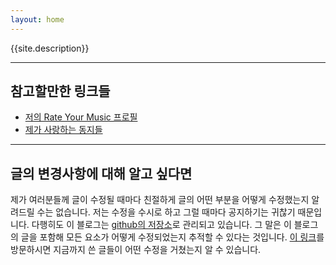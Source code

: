 ```yaml
---
layout: home
---
```


{{site.description}}

---

## 참고할만한 링크들

- [저의 Rate Your Music 프로필](https://rateyourmusic.com/~hellnow)
- [제가 사랑하는 동지들](http://laborparty.kr)

---

## 글의 변경사항에 대해 알고 싶다면

제가 여러분들께 글이 수정될 때마다 친절하게 글의 어떤 부분을 어떻게 수정했는지 알려드릴 수는 없습니다. 저는 수정을 수시로 하고 그럴 때마다 공지하기는 귀찮기 때문입니다. 다행히도 이 블로그는 [github의 저장소](https://github.com/sthellnow/sthellnow.github.io)로 관리되고 있습니다. 그 말은 이 블로그의 글을 포함해 모든 요소가 어떻게 수정되었는지 추적할 수 있다는 것입니다. [이 링크](https://github.com/sthellnow/sthellnow.github.io/tree/main/posts)를 방문하시면 지금까지 쓴 글들이 어떤 수정을 거쳤는지 알 수 있습니다.
